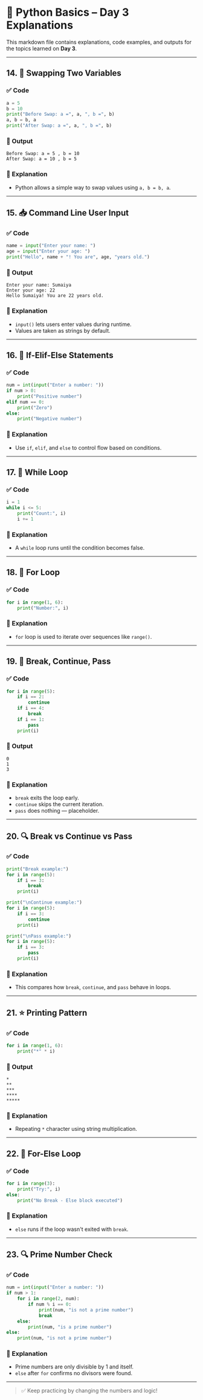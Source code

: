 # 🐍 Python Basics – Day 3 Explanations

This markdown file contains explanations, code examples, and outputs for the topics learned on **Day 3**.

---

## 14. 🔁 Swapping Two Variables

### ✅ Code
```python
a = 5
b = 10
print("Before Swap: a =", a, ", b =", b)
a, b = b, a
print("After Swap: a =", a, ", b =", b)
```

### 🔽 Output
```
Before Swap: a = 5 , b = 10
After Swap: a = 10 , b = 5
```

### 📘 Explanation
- Python allows a simple way to swap values using `a, b = b, a`.

---

## 15. 📥 Command Line User Input

### ✅ Code
```python
name = input("Enter your name: ")
age = input("Enter your age: ")
print("Hello", name + "! You are", age, "years old.")
```

### 🔽 Output
```
Enter your name: Sumaiya
Enter your age: 22
Hello Sumaiya! You are 22 years old.
```

### 📘 Explanation
- `input()` lets users enter values during runtime.
- Values are taken as strings by default.

---

## 16. 🔎 If-Elif-Else Statements

### ✅ Code
```python
num = int(input("Enter a number: "))
if num > 0:
    print("Positive number")
elif num == 0:
    print("Zero")
else:
    print("Negative number")
```

### 📘 Explanation
- Use `if`, `elif`, and `else` to control flow based on conditions.

---

## 17. 🔁 While Loop

### ✅ Code
```python
i = 1
while i <= 5:
    print("Count:", i)
    i += 1
```

### 📘 Explanation
- A `while` loop runs until the condition becomes false.

---

## 18. 🔂 For Loop

### ✅ Code
```python
for i in range(1, 6):
    print("Number:", i)
```

### 📘 Explanation
- `for` loop is used to iterate over sequences like `range()`.

---

## 19. 🚦 Break, Continue, Pass

### ✅ Code
```python
for i in range(5):
    if i == 2:
        continue
    if i == 4:
        break
    if i == 1:
        pass
    print(i)
```

### 🔽 Output
```
0
1
3
```

### 📘 Explanation
- `break` exits the loop early.
- `continue` skips the current iteration.
- `pass` does nothing — placeholder.

---

## 20. 🔍 Break vs Continue vs Pass

### ✅ Code
```python
print("Break example:")
for i in range(5):
    if i == 3:
        break
    print(i)

print("\nContinue example:")
for i in range(5):
    if i == 3:
        continue
    print(i)

print("\nPass example:")
for i in range(5):
    if i == 3:
        pass
    print(i)
```

### 📘 Explanation
- This compares how `break`, `continue`, and `pass` behave in loops.

---

## 21. ⭐ Printing Pattern

### ✅ Code
```python
for i in range(1, 6):
    print("*" * i)
```

### 🔽 Output
```
*
**
***
****
*****
```

### 📘 Explanation
- Repeating `*` character using string multiplication.

---

## 22. 🔁 For-Else Loop

### ✅ Code
```python
for i in range(3):
    print("Try:", i)
else:
    print("No Break - Else block executed")
```

### 📘 Explanation
- `else` runs if the loop wasn't exited with `break`.

---

## 23. 🔍 Prime Number Check

### ✅ Code
```python
num = int(input("Enter a number: "))
if num > 1:
    for i in range(2, num):
        if num % i == 0:
            print(num, "is not a prime number")
            break
    else:
        print(num, "is a prime number")
else:
    print(num, "is not a prime number")
```

### 📘 Explanation
- Prime numbers are only divisible by 1 and itself.
- `else` after `for` confirms no divisors were found.

---

> ✅ Keep practicing by changing the numbers and logic!
